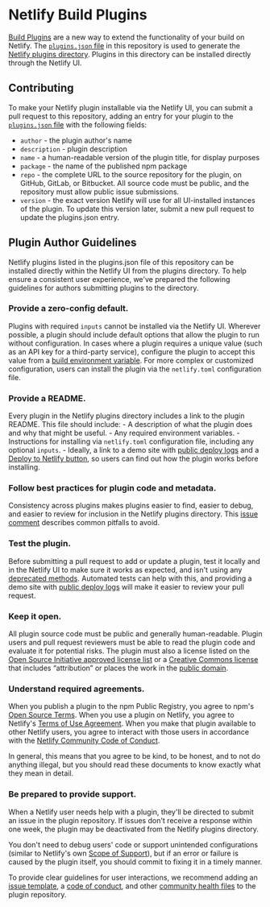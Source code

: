 # Netlify Build Plugins

[Build Plugins](https://docs.netlify.com/configure-builds/build-plugins) are a new way to extend the functionality of your build on Netlify. The [`plugins.json` file](./plugins.json) in this repository is used to generate the [Netlify plugins directory](https://app.netlify.com/plugins). Plugins in this directory can be installed directly through the Netlify UI.


## Contributing

To make your Netlify plugin installable via the Netlify UI, you can submit a pull request to this repository, adding an entry for your plugin to the [`plugins.json` file](./plugins.json) with the following fields:

- `author` - the plugin author's name
- `description` - plugin description
- `name` - a human-readable version of the plugin title, for display purposes
- `package` - the name of the published npm package
- `repo` - the complete URL to the source repository for the plugin, on GitHub, GitLab, or Bitbucket. All source code must be public, and the repository must allow public issue submissions.
- `version` - the exact version Netlify will use for all UI-installed instances of the plugin. To update this version later, submit a new pull request to update the plugins.json entry.

## Plugin Author Guidelines

Netlify plugins listed in the plugins.json file of this repository can be installed directly within the Netlify UI from the plugins directory. To help ensure a consistent user experience, we've prepared the following guidelines for authors submitting plugins to the directory.

### Provide a zero-config default.

Plugins with required `inputs` cannot be installed via the Netlify UI. Wherever possible, a plugin should include default options that allow the plugin to run without configuration. In cases where a plugin requires a unique value (such as an API key for a third-party service), configure the plugin to accept this value from a [build environment variable](https://docs.netlify.com/configure-builds/environment-variables). For more complex or customized configuration, users can install the plugin via the `netlify.toml` configuration file.

### Provide a README.

Every plugin in the Netlify plugins directory includes a link to the plugin README. This file should include:
    - A description of what the plugin does and why that might be useful.
    - Any required environment variables.
    - Instructions for installing via `netlify.toml` configuration file, including any optional `inputs`.
    - Ideally, a link to a demo site with [public deploy logs](https://docs.netlify.com/configure-builds/get-started/#basic-build-settings) and a [Deploy to Netlify button](https://docs.netlify.com/site-deploys/create-deploys/#deploy-to-netlify-button), so users can find out how the plugin works before installing.

### Follow best practices for plugin code and metadata.

Consistency across plugins makes plugins easier to find, easier to debug, and easier to review for inclusion in the Netlify plugins directory. This [issue comment](https://github.com/netlify/build/issues/1068#issuecomment-605276244) describes common pitfalls to avoid.

### Test the plugin.

Before submitting a pull request to add or update a plugin, test it locally and in the Netlify UI to make sure it works as expected, and isn't using any [deprecated methods](https://github.com/netlify/build/issues/1303). Automated tests can help with this, and providing a demo site with [public deploy logs](https://docs.netlify.com/configure-builds/get-started/#basic-build-settings) will make it easier to review your pull request.

### Keep it open.

All plugin source code must be public and generally human-readable. Plugin users and pull request reviewers must be able to read the plugin code and evaluate it for potential risks. The plugin must also a license listed on the [Open Source Initiative approved license list](https://opensource.org/licenses) or a [Creative Commons license](https://creativecommons.org/choose/) that includes “attribution” or places the work in the [public domain](https://creativecommons.org/publicdomain/).

### Understand required agreements.

When you publish a plugin to the npm Public Registry, you agree to npm's [Open Source Terms](https://www.npmjs.com/policies/open-source-terms). When you use a plugin on Netlify, you agree to Netlify's [Terms of Use Agreement](https://www.netlify.com/legal/terms-of-use/). When you make that plugin available to other Netlify users, you agree to interact with those users in accordance with the [Netlify Community Code of Conduct](https://community-docs.netlify.com/code-of-conduct.html). 

In general, this means that you agree to be kind, to be honest, and to not do anything illegal, but you should read these documents to know exactly what they mean in detail.

### Be prepared to provide support.

When a Netlify user needs help with a plugin, they'll be directed to submit an issue in the plugin repository. If issues don't receive a response within one week, the plugin may be deactivated from the Netlify plugins directory.

You don't need to debug users' code or support unintended configurations (similar to Netlify's own [Scope of Support](https://www.netlify.com/support-scope/)), but if an error or failure is caused by the plugin itself, you should commit to fixing it in a timely manner.

To provide clear guidelines for user interactions, we recommend adding an [issue template](https://help.github.com/en/github/building-a-strong-community/configuring-issue-templates-for-your-repository), a [code of conduct](https://help.github.com/en/github/building-a-strong-community/adding-a-code-of-conduct-to-your-project), and other [community health files](https://help.github.com/en/github/building-a-strong-community/creating-a-default-community-health-file) to the plugin repository.